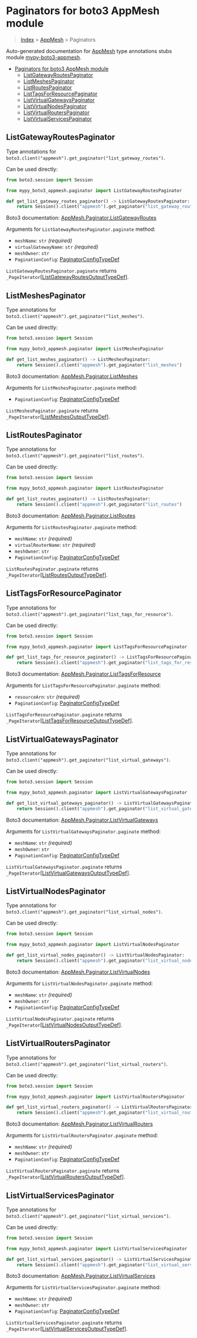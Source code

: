 <a id="paginators-for-boto3-appmesh-module"></a>

# Paginators for boto3 AppMesh module

> [Index](..) > [AppMesh](.) > Paginators

Auto-generated documentation for
[AppMesh](https://boto3.amazonaws.com/v1/documentation/api/latest/reference/services/appmesh.html#AppMesh)
type annotations stubs module
[mypy-boto3-appmesh](https://pypi.org/project/mypy-boto3-appmesh/).

- [Paginators for boto3 AppMesh module](#paginators-for-boto3-appmesh-module)
  - [ListGatewayRoutesPaginator](#listgatewayroutespaginator)
  - [ListMeshesPaginator](#listmeshespaginator)
  - [ListRoutesPaginator](#listroutespaginator)
  - [ListTagsForResourcePaginator](#listtagsforresourcepaginator)
  - [ListVirtualGatewaysPaginator](#listvirtualgatewayspaginator)
  - [ListVirtualNodesPaginator](#listvirtualnodespaginator)
  - [ListVirtualRoutersPaginator](#listvirtualrouterspaginator)
  - [ListVirtualServicesPaginator](#listvirtualservicespaginator)

<a id="listgatewayroutespaginator"></a>

## ListGatewayRoutesPaginator

Type annotations for
`boto3.client("appmesh").get_paginator("list_gateway_routes")`.

Can be used directly:

```python
from boto3.session import Session

from mypy_boto3_appmesh.paginator import ListGatewayRoutesPaginator

def get_list_gateway_routes_paginator() -> ListGatewayRoutesPaginator:
    return Session().client("appmesh").get_paginator("list_gateway_routes")
```

Boto3 documentation:
[AppMesh.Paginator.ListGatewayRoutes](https://boto3.amazonaws.com/v1/documentation/api/latest/reference/services/appmesh.html#AppMesh.Paginator.ListGatewayRoutes)

Arguments for `ListGatewayRoutesPaginator.paginate` method:

- `meshName`: `str` *(required)*
- `virtualGatewayName`: `str` *(required)*
- `meshOwner`: `str`
- `PaginationConfig`:
  [PaginatorConfigTypeDef](./type_defs.md#paginatorconfigtypedef)

`ListGatewayRoutesPaginator.paginate` returns
`_PageIterator`\[[ListGatewayRoutesOutputTypeDef](./type_defs.md#listgatewayroutesoutputtypedef)\].

<a id="listmeshespaginator"></a>

## ListMeshesPaginator

Type annotations for `boto3.client("appmesh").get_paginator("list_meshes")`.

Can be used directly:

```python
from boto3.session import Session

from mypy_boto3_appmesh.paginator import ListMeshesPaginator

def get_list_meshes_paginator() -> ListMeshesPaginator:
    return Session().client("appmesh").get_paginator("list_meshes")
```

Boto3 documentation:
[AppMesh.Paginator.ListMeshes](https://boto3.amazonaws.com/v1/documentation/api/latest/reference/services/appmesh.html#AppMesh.Paginator.ListMeshes)

Arguments for `ListMeshesPaginator.paginate` method:

- `PaginationConfig`:
  [PaginatorConfigTypeDef](./type_defs.md#paginatorconfigtypedef)

`ListMeshesPaginator.paginate` returns
`_PageIterator`\[[ListMeshesOutputTypeDef](./type_defs.md#listmeshesoutputtypedef)\].

<a id="listroutespaginator"></a>

## ListRoutesPaginator

Type annotations for `boto3.client("appmesh").get_paginator("list_routes")`.

Can be used directly:

```python
from boto3.session import Session

from mypy_boto3_appmesh.paginator import ListRoutesPaginator

def get_list_routes_paginator() -> ListRoutesPaginator:
    return Session().client("appmesh").get_paginator("list_routes")
```

Boto3 documentation:
[AppMesh.Paginator.ListRoutes](https://boto3.amazonaws.com/v1/documentation/api/latest/reference/services/appmesh.html#AppMesh.Paginator.ListRoutes)

Arguments for `ListRoutesPaginator.paginate` method:

- `meshName`: `str` *(required)*
- `virtualRouterName`: `str` *(required)*
- `meshOwner`: `str`
- `PaginationConfig`:
  [PaginatorConfigTypeDef](./type_defs.md#paginatorconfigtypedef)

`ListRoutesPaginator.paginate` returns
`_PageIterator`\[[ListRoutesOutputTypeDef](./type_defs.md#listroutesoutputtypedef)\].

<a id="listtagsforresourcepaginator"></a>

## ListTagsForResourcePaginator

Type annotations for
`boto3.client("appmesh").get_paginator("list_tags_for_resource")`.

Can be used directly:

```python
from boto3.session import Session

from mypy_boto3_appmesh.paginator import ListTagsForResourcePaginator

def get_list_tags_for_resource_paginator() -> ListTagsForResourcePaginator:
    return Session().client("appmesh").get_paginator("list_tags_for_resource")
```

Boto3 documentation:
[AppMesh.Paginator.ListTagsForResource](https://boto3.amazonaws.com/v1/documentation/api/latest/reference/services/appmesh.html#AppMesh.Paginator.ListTagsForResource)

Arguments for `ListTagsForResourcePaginator.paginate` method:

- `resourceArn`: `str` *(required)*
- `PaginationConfig`:
  [PaginatorConfigTypeDef](./type_defs.md#paginatorconfigtypedef)

`ListTagsForResourcePaginator.paginate` returns
`_PageIterator`\[[ListTagsForResourceOutputTypeDef](./type_defs.md#listtagsforresourceoutputtypedef)\].

<a id="listvirtualgatewayspaginator"></a>

## ListVirtualGatewaysPaginator

Type annotations for
`boto3.client("appmesh").get_paginator("list_virtual_gateways")`.

Can be used directly:

```python
from boto3.session import Session

from mypy_boto3_appmesh.paginator import ListVirtualGatewaysPaginator

def get_list_virtual_gateways_paginator() -> ListVirtualGatewaysPaginator:
    return Session().client("appmesh").get_paginator("list_virtual_gateways")
```

Boto3 documentation:
[AppMesh.Paginator.ListVirtualGateways](https://boto3.amazonaws.com/v1/documentation/api/latest/reference/services/appmesh.html#AppMesh.Paginator.ListVirtualGateways)

Arguments for `ListVirtualGatewaysPaginator.paginate` method:

- `meshName`: `str` *(required)*
- `meshOwner`: `str`
- `PaginationConfig`:
  [PaginatorConfigTypeDef](./type_defs.md#paginatorconfigtypedef)

`ListVirtualGatewaysPaginator.paginate` returns
`_PageIterator`\[[ListVirtualGatewaysOutputTypeDef](./type_defs.md#listvirtualgatewaysoutputtypedef)\].

<a id="listvirtualnodespaginator"></a>

## ListVirtualNodesPaginator

Type annotations for
`boto3.client("appmesh").get_paginator("list_virtual_nodes")`.

Can be used directly:

```python
from boto3.session import Session

from mypy_boto3_appmesh.paginator import ListVirtualNodesPaginator

def get_list_virtual_nodes_paginator() -> ListVirtualNodesPaginator:
    return Session().client("appmesh").get_paginator("list_virtual_nodes")
```

Boto3 documentation:
[AppMesh.Paginator.ListVirtualNodes](https://boto3.amazonaws.com/v1/documentation/api/latest/reference/services/appmesh.html#AppMesh.Paginator.ListVirtualNodes)

Arguments for `ListVirtualNodesPaginator.paginate` method:

- `meshName`: `str` *(required)*
- `meshOwner`: `str`
- `PaginationConfig`:
  [PaginatorConfigTypeDef](./type_defs.md#paginatorconfigtypedef)

`ListVirtualNodesPaginator.paginate` returns
`_PageIterator`\[[ListVirtualNodesOutputTypeDef](./type_defs.md#listvirtualnodesoutputtypedef)\].

<a id="listvirtualrouterspaginator"></a>

## ListVirtualRoutersPaginator

Type annotations for
`boto3.client("appmesh").get_paginator("list_virtual_routers")`.

Can be used directly:

```python
from boto3.session import Session

from mypy_boto3_appmesh.paginator import ListVirtualRoutersPaginator

def get_list_virtual_routers_paginator() -> ListVirtualRoutersPaginator:
    return Session().client("appmesh").get_paginator("list_virtual_routers")
```

Boto3 documentation:
[AppMesh.Paginator.ListVirtualRouters](https://boto3.amazonaws.com/v1/documentation/api/latest/reference/services/appmesh.html#AppMesh.Paginator.ListVirtualRouters)

Arguments for `ListVirtualRoutersPaginator.paginate` method:

- `meshName`: `str` *(required)*
- `meshOwner`: `str`
- `PaginationConfig`:
  [PaginatorConfigTypeDef](./type_defs.md#paginatorconfigtypedef)

`ListVirtualRoutersPaginator.paginate` returns
`_PageIterator`\[[ListVirtualRoutersOutputTypeDef](./type_defs.md#listvirtualroutersoutputtypedef)\].

<a id="listvirtualservicespaginator"></a>

## ListVirtualServicesPaginator

Type annotations for
`boto3.client("appmesh").get_paginator("list_virtual_services")`.

Can be used directly:

```python
from boto3.session import Session

from mypy_boto3_appmesh.paginator import ListVirtualServicesPaginator

def get_list_virtual_services_paginator() -> ListVirtualServicesPaginator:
    return Session().client("appmesh").get_paginator("list_virtual_services")
```

Boto3 documentation:
[AppMesh.Paginator.ListVirtualServices](https://boto3.amazonaws.com/v1/documentation/api/latest/reference/services/appmesh.html#AppMesh.Paginator.ListVirtualServices)

Arguments for `ListVirtualServicesPaginator.paginate` method:

- `meshName`: `str` *(required)*
- `meshOwner`: `str`
- `PaginationConfig`:
  [PaginatorConfigTypeDef](./type_defs.md#paginatorconfigtypedef)

`ListVirtualServicesPaginator.paginate` returns
`_PageIterator`\[[ListVirtualServicesOutputTypeDef](./type_defs.md#listvirtualservicesoutputtypedef)\].
